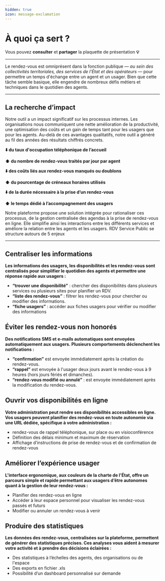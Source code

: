 ```yaml
---
hidden: true
icon: message-exclamation
---
```


# À quoi ça sert ?

Vous pouvez **consulter** et **partager** la plaquette de présentation **💡**

***

Le rendez-vous est omniprésent dans la fonction publique — _au sein des collectivités territoriales, des services de l'État et des opérateurs_ — pour permettre un temps d'échange entre un agent et un usager. Bien que cette tâche semble basique, elle engendre de nombreux défis métiers et techniques dans le quotidien des agents.

***

## La recherche d’impact

Notre outil a un impact significatif sur les processus internes. Les organisations nous communiquent une nette amélioration de la productivité, une optimisation des coûts et un gain de temps tant pour les usagers que pour les agents. Au-delà de ces avantages qualitatifs, notre outil a généré au fil des années des résultats chiffrés concrets.

**⬇️ du taux d'occupation téléphonique de l’accueil**

**⬆️ du nombre de rendez-vous traités par jour par agent**

**⬇️ des coûts liés aux rendez-vous manqués ou doublons**

**⬆️ du pourcentage de créneaux horaires utilisés**

**⬇️ de la durée nécessaire à la prise d’un rendez-vous**

**⬆️ le temps dédié à l’accompagnement des usagers**

Notre plateforme propose une solution intégrée pour rationaliser ces processus, de la gestion centralisée des agendas à la prise de rendez-vous en ligne. Elle simplifie ainsi les interactions entre les différents services et améliore la relation entre les agents et les usagers. RDV Service Public se structure autours de 5 enjeux&#x20;

***

## Centraliser les informations

**Les informations des usagers, les disponibilités et les rendez-vous sont centralisés pour simplifier le quotidien des agents et permettre une réponse rapide aux usagers :**

* **“trouver une disponibilité”** : chercher des disponibilités dans plusieurs services ou plusieurs sites pour planifier un RDV.
* **“liste des rendez-vous”** : filtrer les rendez-vous pour chercher ou modifier des informations.
* **“fiche usagers”** : accéder aux fiches usagers pour vérifier ou modifier des informations

## Éviter les rendez-vous non honorés

**Des notifications SMS et e-mails automatiques sont envoyées automatiquement aux usagers. Plusieurs comportements déclenchent les notifications :**

* **“confirmation”** est envoyée immédiatement après la création du rendez-vous.
* **“rappel”** est envoyée à l'usager deux jours avant le rendez-vous à 9 heures (hors jours fériés et dimanches).
* **“rendez-vous modifié ou annulé”** : est envoyée immédiatement après la modification du rendez-vous.

## Ouvrir vos disponibilités en ligne

**Votre administration peut rendre ses disponibilités accessibles en ligne. Vos usagers peuvent planifier des rendez-vous en toute autonomie via une URL dédiée, spécifique à votre administration :**

* rendez-vous de rappel téléphonique, sur place ou en visioconférence
* Définition des délais minimum et maximum de réservation
* Affichage d’instructions de prise de rendez-vous et de confirmation de rendez-vous

## Améliorer l’expérience usager&#x20;

**L'interface ergonomique, aux couleurs de la charte de l'État, offre un parcours simple et rapide permettant aux usagers d’être autonomes quant à la gestion de leur rendez-vous :**

* Planifier des rendez-vous en ligne
* Accéder à leur espace personnel pour visualiser les rendez-vous passés et futurs
* Modifier ou annuler un rendez-vous à venir

## Produire des statistiques

**Les données des rendez-vous, centralisées sur la plateforme, permettent de générer des statistiques précises. Ces analyses vous aident à mesurer votre activité et à prendre des décisions éclairées :**

* Des statistiques à l’échelles des agents, des organisations ou de l'espace
* Des exports en fichier .xls
* Possibilité d’un dashboard personnalisé sur demande
